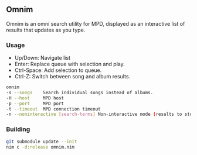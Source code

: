 ## Omnim

Omnim is an omni search utility for MPD, displayed as an interactive list of results that updates as you type.

### Usage

- Up/Down: Navigate list
- Enter: Replace queue with selection and play.
- Ctrl-Space: Add selection to queue.
- Ctrl-Z: Switch between song and album results.

```bash
omnim
-s --songs    Search individual songs instead of albums.
-H --host     MPD host
-p --port     MPD port
-t --timeout  MPD connection timeout
-n --noninteractive [search-terms] Non-interactive mode (results to stdout)
```


### Building

```bash
git submodule update --init
nim c -d:release omnim.nim
```
